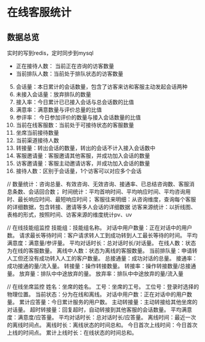 
# 在线客服统计

## 数据总览

 实时的写到redis，定时同步到mysql

- 正在接待人数： 当前正在咨询的访客数量
- 当前排队人数：当前处于排队状态的访客数量
 5. 会话量：本日累计的会话数量，包含了访客来访和客服主动发起会话两种
 6. 未接入会话量：放弃排队的数量
 7. 接入率：今日累计已已接入会话与总会话数的比值
 8. 满意率：满意数量与评价总量的比值
 9. 参评率： 今日参加评价的数量与接入会话数量的比值
 10. 当前在线客服数：当前处于可接待状态的客服数量
 11. 坐席当前接待数量
 12. 当前渠道接待人数
 13. 转接量：转出会话的数量，转出的会话不计入接入会话数中
 14. 客服邀请量：客服邀请其他客服，并成功加入会话的数量
 15. 访客邀请量：客服主动邀请访客，并成功加入会话的数量
 16. 接待人数：区别于会话量，1个访客可以对应多个会话

 //
 数量统计：咨询总量、有效咨询、无效咨询、接通率、已总结咨询数、客服消息条数、会话回合数；
 时间统计：平均首响时间、平均响应时间、平均咨询用时、最长响应时间、最短响应时间；
 客服往来明细：从咨询维度，查询每个客服的详细数据，包含转接、邀请等多人会话的详细数据
 访客来源统计：以折线图、表格的形式，按照时间、访客来源的维度统计pv、uv

// 在线技能组监控
技能组：技能组名称。
对话中用户数量：正在对话中的用户数。
请求最长等待时间：客户请求转人工到成功转到人工最长等待的时间。
平均满意度：满意量/参评量。
平均对话时长：总对话时长/对话量。
在线人数：状态为在线的客服数量。
离线中人数：状态为离线的客服数量。
当前排队量：申请转人工但还没有成功转入人工的客户数量。
总接通量：成功对话的总量。
接通率：成功接通的量/流入量。
转接量：操作转接数量。
转接率：操作转接数量/总接通量。
放弃量：排队中中途放弃的量。
放弃率：排队中中途放弃的量/流入量

// 在线坐席监控
姓名：坐席的姓名。
工号：坐席的工号。
工位号：登录时选择的物理位置。
当前状态：分为在线和离线。
对话中用户数：正在对话中的用户数量。
累计应答量：今日累计服务的用户数。
主动转接量：主动转接给其他坐席的对话量。
超时转接量：回复超时，自动转接到其他客服的会话数量。
平均满意度：满意度/应答量。
平均对话时长：总对话时长/应答量。
离线时间：最近一次的离线时间点。
离线时长：离线状态的时间总和。
今日首次上线时间：今日首次上线的时间点。
累计上线时长：在线状态的时间总和。
